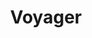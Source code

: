 ---
title: "Voyager"
summary: "Western Australian progressive metal band."
image: "voyager.jpg"
apple_music_artist_url: "https://music.apple.com/gb/artist/voyager/1436762874"
---